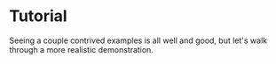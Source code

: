 # Tutorial

Seeing a couple contrived examples is all well and good, but let's walk through
a more realistic demonstration.
